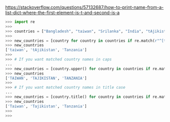 https://stackoverflow.com/questions/57132687/how-to-print-name-from-a-list-dict-where-the-first-element-is-t-and-second-is-a

```python
>>> import re
>>> 
>>> countries = ["Bangladesh", "taiwan", "Srilanka", "India", "tAjikistan", "Tanzania", "Pakistan"]
>>> 
>>> new_countries = [country for country in countries if re.match(r"^[tT][aA]", country)]
>>> new_countries
['taiwan', 'tAjikistan', 'Tanzania']
>>> 
>>> # If you want matched country names in caps 
... 
>>> new_countries = [country.upper() for country in countries if re.match(r"^[tT][aA]", country)]
>>> new_countries
['TAIWAN', 'TAJIKISTAN', 'TANZANIA']
>>> 
>>> # If you want matched country names in title case
... 
>>> new_countries = [country.title() for country in countries if re.match(r"^[tT][aA]", country)]
>>> new_countries
['Taiwan', 'Tajikistan', 'Tanzania']
>>> 
>>> 
```

